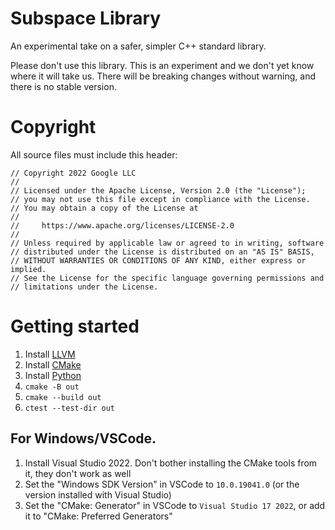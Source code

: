 # Subspace Library

An experimental take on a safer, simpler C++ standard library.

Please don't use this library. This is an experiment and we don't yet know where
it will take us. There will be breaking changes without warning, and there is no
stable version.

# Copyright

All source files must include this header:
```
// Copyright 2022 Google LLC
//
// Licensed under the Apache License, Version 2.0 (the "License");
// you may not use this file except in compliance with the License.
// You may obtain a copy of the License at
//
//     https://www.apache.org/licenses/LICENSE-2.0
//
// Unless required by applicable law or agreed to in writing, software
// distributed under the License is distributed on an "AS IS" BASIS,
// WITHOUT WARRANTIES OR CONDITIONS OF ANY KIND, either express or implied.
// See the License for the specific language governing permissions and
// limitations under the License.
```

# Getting started

1. Install [LLVM](https://releases.llvm.org/download.html)
1. Install [CMake](https://cmake.org/install/)
1. Install [Python](https://www.python.org/downloads/)
1. `cmake -B out`
1. `cmake --build out`
1. `ctest --test-dir out`

## For Windows/VSCode.

1. Install Visual Studio 2022. Don't bother installing the CMake tools from it, they don't work as well
1. Set the "Windows SDK Version" in VSCode to `10.0.19041.0` (or the version installed with Visual Studio)
1. Set the "CMake: Generator" in VSCode to `Visual Studio 17 2022`, or add it to "CMake: Preferred Generators"
